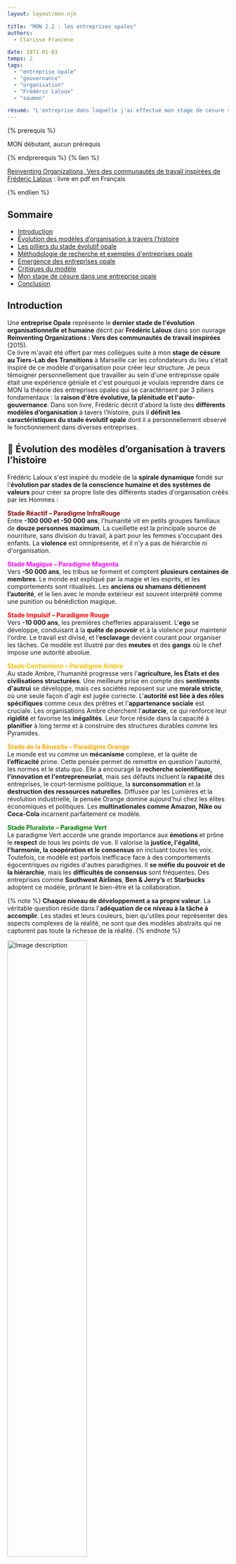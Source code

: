 ```yaml
---
layout: layout/mon.njk

title: "MON 2.2 : les entreprises opales"
authors:
  - Clarisse Francese

date: 1971-01-01
temps: 2
tags:
  - "entreprise opale"
  - "gouvernance"
  - "organisation"
  - "Frédéric Laloux"
  - "saumon"

résumé: "L'entreprise dans laquelle j'ai effectué mon stage de césure s'est fortement inspirée du modèle d'organisation opale de Frédéric Laloux pour établir ses modalités d'organisation. J'ai ainsi lu son livre (Reinventing Organizations, Vers des communautés de travail inspirées) et j'ai adoré ce modèle au point de vouloir en faire un résumé ici !"
---
```


{% prerequis %}

MON débutant, aucun prérequis

{% endprerequis %}
{% lien %}

[Reinventing Organizations, Vers des communautés de travail inspirées de Fréderic Laloux](https://media.electre-ng.com/extraits/extrait-id/bfb3a40fc45066f85e8632858a65ca7c2bf202e4c3c721909da6befb299a1551.pdf) : livre en pdf en Français

{% endlien %}

## Sommaire

- [Introduction](#def)
- [Évolution des modèles d’organisation à travers l’histoire](#ev)
- [Les pilliers du stade évolutif opale](#op)
- [Méthodologie de recherche et exemples d'entreprises opale](#exemple)
- [Emergence des entreprises opale](#emer)
- [Critiques du modèle](#cri)
- [Mon stage de césure dans une entreprise opale](#tlt)
- [Conclusion](#ccl)

<h2 id=def> Introduction</h2>

Une **entreprise Opale** représente le **dernier stade de l'évolution organisationnelle et humaine** décrit par **Frédéric Laloux** dans son ouvrage **Reinventing Organizations : Vers des communautés de travail inspirées** (2015).  
Ce livre m'avait été offert par mes collègues suite à mon **stage de césure au Tiers-Lab des Transitions** à Marseille car les cofondateurs du lieu s'était inspiré de ce modèle d'organisation pour créer leur structure. Je peux témoigner personnellement que travailler au sein d'une entreprisse opale était une expérience géniale et c'est pourquoi je voulais reprendre dans ce MON la théorie des entreprises opales qui se caractérisent par 3 piliers fondamentaux : la **raison d'être évolutive, la plénitude et l'auto-gouvernance**. Dans son livre, Frédéric décrit d'abord la liste des **différents modèles d’organisation** à tavers l'histoire, puis il **définit les caractéristiques du stade évolutif opale** dont il a personnellement observé le fonctionnement dans diverses entreprises.

<h2 id=ev> 📅 Évolution des modèles d’organisation à travers l’histoire</h2>

Frédéric Laloux s'est inspiré du modèle de la **spirale dynamique** fondé sur l'**évolution par stades de la conscience humaine et des systèmes de valeurs** pour créer sa propre liste des différents stades d'organisation créés par les Hommes :

<b style="color: #8B0000;">Stade Réactif – Paradigme InfraRouge</b>  
Entre **-100 000 et -50 000 ans**, l'humanité vit en petits groupes familiaux de **douze personnes maximum**. La cueillette est la principale source de nourriture, sans division du travail, à part pour les femmes s'occupant des enfants. La **violence** est omniprésente, et il n'y a pas de hiérarchie ni d'organisation.

<b style="color: magenta;">Stade Magique – Paradigme Magenta</b>  
Vers **-50 000 ans**, les tribus se forment et comptent **plusieurs centaines de membres**. Le monde est expliqué par la magie et les esprits, et les comportements sont ritualisés. Les **anciens ou shamans détiennent l’autorité**, et le lien avec le monde extérieur est souvent interprété comme une punition ou bénédiction magique.

<b style="color: red;">Stade Impulsif – Paradigme Rouge</b>  
Vers **-10 000 ans**, les premières chefferies apparaissent. L'**ego** se développe, conduisant à la **quête de pouvoir** et à la violence pour maintenir l'ordre. Le travail est divisé, et l’**esclavage** devient courant pour organiser les tâches. Ce modèle est illustré par des **meutes** et des **gangs** où le chef impose une autorité absolue.

<b style="color: #FFBF00;">Stade Conformiste – Paradigme Ambre</b>  
Au stade Ambre, l'humanité progresse vers l'**agriculture, les États et des civilisations structurées**. Une meilleure prise en compte des **sentiments d'autrui** se développe, mais ces sociétés reposent sur une **morale stricte**, où une seule façon d'agir est jugée correcte. L'**autorité est liée à des rôles spécifiques** comme ceux des prêtres et l'**appartenance sociale** est cruciale. Les organisations Ambre cherchent l'**autarcie**, ce qui renforce leur **rigidité** et favorise les **inégalités**. Leur force réside dans la capacité à **planifier** à long terme et à construire des structures durables comme les Pyramides.

<b style="color: orange;">Stade de la Réussite – Paradigme Orange</b>  
Le monde est vu comme un **mécanisme** complexe, et la quête de **l’efficacité** prime. Cette pensée permet de remettre en question l'autorité, les normes et le statu quo. Elle a encouragé la **recherche scientifique, l'innovation et l'entrepreneuriat**, mais ses défauts incluent la **rapacité** des entreprises, le court-termisme politique, la **surconsommation** et la **destruction des ressources naturelles**. Diffusée par les Lumières et la révolution industrielle, la pensée Orange domine aujourd'hui chez les élites économiques et politiques. Les **multinationales comme Amazon, Nike ou Coca-Cola** incarnent parfaitement ce modèle.

<b style="color: green;">Stade Pluraliste – Paradigme Vert</b>  
Le paradigme Vert accorde une grande importance aux **émotions** et prône le **respect** de tous les points de vue. Il valorise la **justice, l'égalité, l'harmonie, la coopération et le consensus** en incluant toutes les voix. Toutefois, ce modèle est parfois inefficace face à des comportements égocentriques ou rigides d'autres paradigmes. Il **se méfie du pouvoir et de la hiérarchie**, mais les **difficultés de consensus** sont fréquentes. Des entreprises comme **Southwest Airlines**, **Ben & Jerry’s** et **Starbucks** adoptent ce modèle, prônant le bien-être et la collaboration.

{% note %}
**Chaque niveau de développement a sa propre valeur**. La véritable question réside dans l'**adéquation de ce niveau à la tâche à accomplir**. Les stades et leurs couleurs, bien qu'utiles pour représenter des aspects complexes de la réalité, ne sont que des modèles abstraits qui ne capturent pas toute la richesse de la réalité.
{% endnote %}

<img src="frise paradigme.png" width="60%" alt="Image description">
<div align="center">
    Schéma issu du livre Reinventing Organizations : Vers des communautés de travail inspirées de Frédéric Laloux
</div>

Cette frise révèle une réalité fascinante : **jamais auparavant autant de personnes n’ont vécu dans des paradigmes aussi variés simultanément** ! Des structures Rouges, Ambres, Oranges et Vertes coexistent dans une même ville, chacune fonctionnant selon ses propres principes et valeurs. Les **systèmes de rémunération** de chaque entreprise illustrent bien la diversité des paradigmes :

- Un **patron qui modifie les salaires** à sa guise incarne le modèle <b style="color: red;">Impulsif Rouge</b> . 
- Des **salaires fixes, basés sur la hiérarchie ou les diplômes**, reflètent le <b style="color: #FFBF00;">Conformiste Ambre</b>.  
- L’attribution de **primes individuelles liées à des objectifs** traduit la logique de la <b style="color: orange;">Réussite Orange</b> .  
- Enfin, des **primes d’équipe** mettent en avant la coopération reflètentent le modèle <b style="color: green;">Pluraliste Vert</b> .  

{% details "Tableau récapitulatif des différents modèles d’organisation (issu du livre)" %}

| Organisation   | Exemples actuels  | Révolutions clés  | Métaphore   |
|-------------|-------------|-------------|-------------|
| <b style="color: red;">Impulsif Rouge</b> :  Le chef exerce son pouvoir sans relâche afin de garder ses troupes dans le rang. La peur est le ciment de l’organisation. Grande réactivité, court- termisme. Adaptées aux environnements chaotiques.   | Mafia ; Gangs des rues ; Milices tribales   | Division du travail + Autorité    | Une meute de loups    |
| <b style="color: #FFBF00;">Conformiste Ambre</b> Rôles très définis au sein d’une pyramide hiérarchique. Autorité et contrôle descendants. Valorisation de la stabilité, garantie par des processus rigoureux. Le futur est la répétition du passé.    |  L’Église catholique ; Organisations	militaires ; La	plupart	des	organismes gouvernementaux ; Écoles publiques   |   Rôles officiels + Processus | Une armée    |
| <b style="color: orange;">Réussite Orange</b> L’objectif est de battre les concurrents, de faire de la croissance et du profit. L’innovation est la solution pour rester en tête. Management par objectifs.    | 	Groupes	multinationaux   |   Innovation + Responsabilité + Méritocratie  | Une mécanique   |
| <b style="color: green;">Pluraliste Vert</b>  Au sein de la pyramide hiérarchique classique, l’accent est mis sur la culture et l’autonomie afin d’obtenir des salariés une motivation extraordinaire.    | Entreprises centrées sur une culture (Southwest Airlines, Ben & Jerry’s, Starbucks etc.)   | Autonomisation + Culture centrée sur les valeurs + Prise en compte des parties prenantes  | Une famille   |
| **Evolutif opale**  | **?**   | **?** | **?**  |
{% enddetails %}

<h2 id=op> 📖 Les pilliers du stade évolutif opale</h2>

Maintenant que nous avons exploré les modèles organisationnels précédents, tournons-nous vers le prochain stade de l’évolution humaine, que **Frédéric Laloux** désigne sous le nom de **stade Évolutif Opale**. Ce stade correspond à ce que **Maslow** décrit comme "**l’accomplissement de soi**" dans sa célèbre pyramide des besoins.

À ce niveau, nous prenons du recul par rapport à nos peurs et désirs, qui orientent souvent nos vies. En nous **détachant de notre ego**, nous accédons à des aspects plus profonds et sages de nous-mêmes. Les décisions ne sont plus prises en fonction de critères extérieurs, mais sur la base de ce qui résonne intérieurement. La question devient : **est-ce aligné avec mes valeurs ? Est-ce que cela contribue positivement au monde ?** L’ordre des priorités s’inverse alors : **le succès devient une conséquence d’une vie épanouissante, plutôt qu’un objectif en soi**. Les individus au stade Opale se consacrent à la découverte de leur vocation et recherchent des organisations qui ont un but clair et noble. Les entreprises Opale cherchent à **favoriser l'authenticité et l’esprit de groupe** en offrant un environnement où chacun peut être pleinement soi-même tout en créant des relations enrichissantes.

🫀 **Métaphore d'organisme vivant** :  
Les organisations Opale rejettent les métaphores traditionnelles : la *mécanique* de la Réussite Orange, axée sur l’efficacité, et la *famille* du Pluraliste Vert, centrée sur les relations. Elles adoptent l'image d'**organismes vivants** pour caractériser leur souplesse et leur adaptabilité. 3 avancées majeures les distinguent : **autogouvernance**, **quête de plénitude** et **raison d’être évolutive**.

### 1️⃣ L'autogouvernance

Les entreprises Opale abandonnent la hiérarchie pyramidale au profit de **structures décentralisées**. Les décisions sont prises de manière **collaborative** et fluide, chaque individu disposant d’une réelle **autonomie** dans son rôle. On y retrouve plusieurs principes clés :

- **Absence de chefs formels et d'organigramme** : Les rôles de leadership émergent naturellement en fonction des besoins, plutôt que d’être imposés par un organigramme.
- **Réduction des fonctions support** : Les tâches administratives, comme la gestion RH ou la comptabilité, sont simplifiées ou partagées entre les équipes, évitant des départements centralisés encombrants.
- **Systèmes de coordination souples** : La communication entre équipes repose sur la confiance et des outils collaboratifs, minimisant les réunions inutiles et les procédures lourdes.

{% details "Processus de l'autogouvernance opale et comparaison avec le modèle orange" %}

| **Thème**   | **Entreprise Opale**  | **Entreprise Orange** |
|------------------------------|-----------------------------------|-----------------------------------|
| **Hiérarchie pyramidale**     | Équipes autonomes                 | Machinerie pesante                |
| **Fonctions support**         | Rôles fluides et élémentaires à la place des descriptions de poste figées | Pléthore de fonctions centrales : RH, informatique, achats, finances, contrôle, qualité, sécurité, gestion du risque, etc. |
| **Coordination**              |  Pas de réunion de comité exécutif, réunions en fonction des besoins | Réunions à date fixe à tous les niveaux       |
| **Prise de décision**         | Processus totalement décentralisé sur la base de la sollicitation d’avis ou des mécanismes de décisions holocratiques | En haut de la pyramide avec possibilité d'invalidation par un supérieur |
| **Gestion de crise**          | Communication transparente, tout le monde impliqué dans la décision | Des petits groupes de conseillers se rencontrent pour accompagner le DG dans sa prise de décisions |
| **Achats et investissements** | Tout le monde peut engager une dépense, sous réserve d’avoir sollicité les avis | Seuils d’autorisation en fonction du niveau hiérarchique |
| **Circuits d’information**    | Toute l’information est accessible à tous en temps réel, y compris les finances et les rémunérations | L’information est le pouvoir et n’est diffusée qu’à ceux qui en ont besoin |
| **Résolution de conflits**    | Méthode de résolution de conflits par étapes | Pas de méthode de résolution de conflits |
| **Attribution des rôles**     | Pas de promotions mais réorganisation fluide des rôles | La course aux promotions débouche sur des stratégies politiques |
| **Gestion de la performance** | Accent sur la performance collective | Accent sur la performance individuelle |
| **Rémunérations**             | Auto-évaluation du niveau de salaire avec péréquation par les pairs | Décision prise par le supérieur hiérarchique |
| **Licenciements**             | Très rare, résolu par médiation avant tout | C’est le patron qui autorise le licenciement avec l’accord des RH |
{% enddetails %}

### 2️⃣ La quête de la plénitude

Les entreprises opales valorisent l’**authenticité** et encouragent les employés à exprimer toutes les dimensions de leur être **émotionnelle, spirituelle et créative** grâce à environnements de travail protecteurs :

- **Cadres de travail agréables et protecteurs** : Les organisations Opale favorisent l’expression authentique de soi au travail loin des rôles imposés par des structures traditionnelles et les espaces de travail sont souvent personalisés.
  
- **Espaces de recueillement** : Des lieux sont dédiés à l’introspection, où les collaborateurs peuvent se recentrer, méditer ou simplement se reposer.
  
- **Narration** : L’organisation encourage l’utilisation de récits pour renforcer la compréhension mutuelle et la cohésion.

{% details "Processus de la quête de la plénitude opale et comparaison avec le modèle orange" %}

| **Thème**                      | **Entreprise Opale**                                               | **Entreprise Orange**                                               |
|---------------------------------|---------------------------------------------------------------------|---------------------------------------------------------------------|
| **Bâtiments**                   | Espaces chaleureux, décorés par les salariés, ouverts aux enfants, aux animaux et à la nature. Pas de signes statutaires. | Bâtiments professionnels standardisés et sans âme. Nombreux signes statutaires. |
| **Valeurs et règle du jeu**     | Des valeurs claires, traduites en règles du jeu explicites, définissant les comportements (in)acceptables. Méthodes de questionnement permanent des valeurs et des règles du jeu. | Des valeurs qui se résument souvent à une affiche sur le mur. |
| **Espaces d’introspection**     | Lieu de silence. Méditation en groupe et temps de silence. Moments d’introspection en grands groupes. Supervision d’équipe et coaching par les pairs. | - |
| **Sentiment d’appartenance**    | Storytelling comme point d’appui pour se révéler et construire le sentiment d’appartenance. | - |
| **Descriptions et intitulés de poste** | Pas de description de poste pour obliger chacun à modeler ses rôles en fonction de sa personnalité. | Intitulés de poste à valeur prescriptive et signes statutaires. |
| **Engagement sur le temps de travail** | Discussion franche sur le temps de travail par rapport aux autres obligations importantes de la vie. | - |
| **Conflits**                    | Processus de résolution de conflits en plusieurs temps. Formation de tous les salariés à la résolution de conflits. Institutionnalisation de moments réservés à soulever les conflits et à les résoudre. | - |
| **Réunions**                    | Règles spécifiques pour tenir l’ego en bride et s’assurer que chacun peut faire entendre sa voix. | Réunions fréquentes mais peu de règles de réunions. |
| **Initiatives sociétales et environnementales** | L’intégrité comme critère interne : qu’est-ce qu’il est juste de faire ? Répartition de la prise d’initiative ; chacun décide de ce qu’il est juste de faire. | L’argent comme critère externe : seulement si ça ne coûte pas cher. Seuls les échelons les plus élevés peuvent prendre des initiatives ayant des conséquences financières. |
| **Recrutement**                 | Entretiens menés par les futurs collègues. Accent mis sur la correspondance avec l’entreprise et sa raison d’être. | Entretien mené par un personnel RH formé. Accent mis sur la correspondance à la définition de poste. |
| **Intégration**                 | Formation sérieuse en compétences relationnelles et en culture d’entreprise. Programme de rotation pour s’immerger dans l’entreprise. | Processus essentiellement administratif. |
| **Formation**                   | Liberté de choix des formations et responsabilité personnelle. Formations très importantes à la culture d’entreprise pour tous les salariés. | Parcours conçus par les RH. Essentiellement des formations techniques et managériales. |
| **Management de la performance** | Exploration personnelle de son parcours d’apprentissage et de sa vocation. | Consiste en photographies qui se veulent objectives des performances passées. |
| **Licenciement**                | Accompagnement bienveillant pour faire du licenciement une occasion d’apprendre. | Processus essentiellement juridique et financier. |
{% enddetails %}

### 3️⃣ Raison d'être évolutive

Plutôt que de se focaliser sur des objectifs rigides comme le profit, ces organisations s’orientent autour d’une **mission** significative et adaptable. Cette raison d’être, comparable à l’instinct de survie d’un organisme vivant, **guide leurs choix** et **évolue** avec le temps et les circonstances. Voilà quelques principes clés :

- **Concurrence, parts de marché et croissance** : Plutôt que de se focaliser sur la compétition, elles adoptent une approche collaborative et durable. Leur objectif est une croissance alignée avec leur raison d’être, plutôt que d’accumuler des parts de marché.

- **Profit** : Le profit est perçu comme un moyen de soutenir la mission, et non comme une fin en soi. L’équilibre est recherché entre la performance financière et les impacts positifs sur la société et l’environnement.

- **Prise de décision** : Les choix stratégiques sont fondés sur l’alignement avec la mission de l’entreprise, avec une attention particulière à la transparence et à l’implication des employés dans le processus.

- **Stratégie organique** : Au lieu de suivre des plans fixes, la stratégie devient un processus flexible, adaptatif et réactif aux besoins et aux opportunités, tout en restant fidèle à la mission.

- **Relations avec clients et fournisseurs** : L’accent est mis sur la confiance, la transparence et des partenariats durables, visant à créer une valeur mutuelle plutôt qu’à rechercher des bénéfices à court terme.

{% details "Processus de la raison d'être évolutive opale et comparaison avec le modèle orange" %}
| **Thème**                      | **Entreprise Opale**                                               | **Entreprise Orange**                                               |
|---------------------------------|---------------------------------------------------------------------|---------------------------------------------------------------------|
| **Concept du projet**           | L’entreprise est considérée comme une entité vivante dotée de sa finalité, de son projet propre. | Le projet primordial est la sauvegarde de l’entreprise (quoi que prétende la profession de foi). |
| **Stratégie**                   | La stratégie émerge naturellement de l’intelligence collective de salariés autonomes. | Le cap stratégique est fixé par la direction. |
| **Prise de décision**           | Outils d’écoute du projet : chacun capte des signaux ; grandes assemblées ; méditation, visualisation guidée, etc. Réponse aux incitations extérieures. | Pas d’outils d’écoute du projet ; se protéger de la concurrence est le moteur principal de la décision. |
| **Concurrence**                 | Le concept de concurrence n’a pas de sens. Les « concurrents » sont impliqués dans la poursuite du projet. | Les concurrents sont les ennemis qui nous poussent à agir. |
| **Croissance et part de marché**| N’ont de sens que s’ils contribuent à la réalisation du projet. | Moteurs principaux de la réussite. |
| **Profit**                      | Indicateur indirect : le profit vient naturellement si l’on fait ce qui est juste. | Indicateur principal. |
| **Marketing et développement produits** | Priorité à l’intérieur : c’est la mission qui définit l’offre. L’intuition et la beauté sont les guides. | Priorité à l’extérieur : les études de marché et la segmentation des consommateurs structurent l’offre. On crée des besoins chez les clients le cas échéant. |
| **Planification, budget et contrôle** | Basés sur « perception et réponse ». Budgets inexistants ou radicalement simplifiés, pas de chasse aux écarts. Solutions réalistes et itérations fréquentes, au lieu de la recherche de réponses « idéales ». Écoute permanente de ce qui est requis. Pas d’objectifs. | Basés sur « prévision et contrôle ». Retour douloureux des plans semestriels, des budgets annuels et mensuels. S’en tenir au plan est la règle ; les déviations doivent faire l’objet d’une explication et les écarts comblés. Objectifs ambitieux pour motiver les salariés. |
| **Accompagnement du changement**| Le changement n’est plus un sujet car les entreprises ne cessent de s’adapter de l’intérieur. | Arsenal complet d’outils d’accompagnement pour faire passer l’entreprise de A à B. |
| **Fournisseurs et transparence** | Fournisseurs choisis aussi pour leur adhésion au projet. Transparence totale et invitation de l’extérieur à faire des suggestions qui contribuent à la réalisation du projet. | Fournisseurs choisis en fonction du prix et de la qualité. Position par défaut : ne rien dire à l’extérieur. |
| **Gestion du climat**           | Recherche consciente du climat émotionnel qui permet le mieux de servir la mission de l’entreprise. | - |
| **Projet individuel**           | Recrutement, formation et évaluation servent à vérifier que le projet de l’individu et la mission de l’entreprise sont en phase. | Ce n’est pas à l’entreprise d’aider les salariés à définir ce à quoi ils sont appelés. |
{% enddetails %}

<h2 id=exemple> 🔎 Méthodologie de recherche et exemples d'entreprises opale</h2>

Pour trouver toutes les caractéristiques du modèle opale, Frédéric Laloux a d’abord sélectionné des organisations correspondant à ses critères (**autogouvernance, plénitude, raison d’être évolutive**), avec une taille minimale de **100 employés** et une expérience Opale d’**au moins 5 ans**. Laloux a également cherché une **diversité sectorielle** (industrie, santé, éducation, etc.) et **géographique**, pour montrer que le modèle Opale transcende les contextes culturels. Enfin, ces entreprises devaient afficher des **performances mesurables**, telles que des résultats financiers solides ou une forte satisfaction des employés et des clients, prouvant que ce modèle peut allier éthique et succès. Il a alors collecté des données variées : **documents internes**, **données publiques** et **entretiens approfondis** avec dirigeants et employés puis a également **visité certaines entreprises** pour observer leur fonctionnement. En analysant **45 pratiques clés** (**prise de décision**, **gestion RH**, **interactions quotidiennes**), il a identifié des **points communs** et **principes récurrents**, synthétisant ainsi le paradigme Opale comme un modèle **applicable** et **performant** dans divers contextes. Voici 2 entreprises qu'il utilise souvent comme exemples :

### 1. **Buurtzorg (Pays-Bas)**  
Buurtzorg est une entreprise de **soins à domicile** qui, avant sa transformation en entreprise opale, suivait une organisation traditionnelle avec des managers supervisant les équipes d’infirmiers. Les infirmiers passaient une grande partie de leur temps à remplir des documents administratifs, ce qui réduisait leur temps consacré aux patients. Suite aux plaintes croissantes des infirmiers, Jos de Blok, a transformé l'entreprise en introduisant un modèle basé sur l’autogestion des équipes typique du stade opale. Voici quelques caractéristiques :
- **Équipes auto-organisées** :  
   Chaque équipe de 10 à 12 infirmiers gère l’ensemble des tâches, de la planification des visites à la gestion budgétaire. Une équipe peut réorganiser ses horaires pour répondre aux besoins changeants des patients, sans demander l’approbation d’un supérieur. 
- **Utilisation de la technologie pour simplifier les tâches** :  
   Buurtzorg utilise une plateforme numérique intuitive qui facilite l’administration et réduit la paperasse, permettant aux infirmiers de passer plus de temps auprès des patients.  
- **Soutien par des coachs et non des managers** :  
   Au lieu de managers, Buurtzorg emploie des coach externes qui accompagnent les équipes dans leur travail. Ces coachs n’ont pas de rôle hiérarchique mais apportent un soutien en cas de conflit ou de difficulté

### 2. **Morning Star (États-Unis)**  
L'entreprise Morning Star, un leader mondial dans la **transformation de tomates**, a elle aussi opéré une transformation radicale : avant cette transformation, elle avait une structure hiérarchique traditionnelle, avec des responsabilités attribuées à des managers pour superviser les employés. Voici quelques caractéristiques du nouveau modèle opale.
- **Lettres d'engagement personnel** :  
   Chaque employé rédige une lettre annuelle définissant ses objectifs et responsabilités en concertation avec ses collègues. Cela remplace les descriptions de poste fixes et rigides. 
- **Responsabilité collective dans les investissements** :  
   Les employés peuvent initier et justifier des dépenses nécessaires pour améliorer les opérations, en se coordonnant avec les équipes impactées. Un opérateur de machine peut décider d'acheter un nouvel équipement après avoir consulté les collègues impactés par ce changement.  

On voit bien à travers ces 2 entreprises qu'elles ont des pratiques similaires caractéristique du modèle opale pour renforcer l’autonomie, l’engagement et la performance collective.

<h2 id=emer> 📈 Emergence des entreprises opale</h2>

C'est bien beau de parler des caractéristiques des entreprises opales mais ... **Quelles sont les conditions nécessaires ? Comment créer une entreprise Opale ? Comment transformer une entreprise d'un autre paradigme en une entreprise Opale ?**

### Les conditions nécessaires

Frédéric Laloux décrit des **conditions nécessaires** (mais pas forcément suffisantes) à l’émergence des organisations Opale. Certains membres jouent des rôles clés :

🧑‍💼 **Le dirigeant** :  
Le leader d’une organisation Opale doit être un **facilitateur** plutôt qu’un manager traditionnel. Il **soutient l’autogouvernance** et encourage une culture d’authenticité en créant un environnement sûr, propice à l’épanouissement de chaque individu. Il garantit que les équipes aient la liberté de prendre des décisions de manière autonome, tout en restant alignées avec la mission globale de l’organisation. C'est également **un collègue comme les autres** : il n’est pas supérieur aux autres membres et doit adopter une attitude d'humilité et de collaboration.

✍️ **Le conseil d'administration** :  
Il soutient l'autogouvernance en restant aligné sur la mission et les valeurs de l'organisation. Il n'agit pas comme une instance décisionnelle supérieure, mais comme un espace de **conseil**, d’**accompagnement** et de **soutien** stratégique, facilitant la direction sans imposer de contrôle.

💰 **L'actionnariat** :  
L'actionnariat est **distribué** et **démocratisé**, évitant la concentration du pouvoir. Les décisions financières tiennent compte de l'ensemble des parties prenantes, avec une transparence totale sur les bénéfices et objectifs financiers.

### Comment créer une entreprise Opale ?

🎯 **Définir des postulats et des valeurs générales** :  
Par exemple l'entreprise opale **Morning Star** se fonde sur 2 principes : "les individus n’ont pas besoin d’être forcés ni contraints pour travailler ensemble" ; "les individus tiennent leurs engagements". L'entreprise opale **FAVI** (dont on parlera juste après) formule 3 postulats : "toute personne est par principe considérée comme bonne (fiable, motivée, digne de confiance, intelligente)" ; "une personne malheureuse ne peut pas être performante" ; "la valeur se crée dans l’usine".  
Il faut aussi des **valeurs partagées**, alignées sur le service de la mission et des collaborateurs, et non sur la recherche exclusive de profit. Le **sens du projet** est fondamental pour guider les actions et décisions.

🤝**Instaurer des pratiques liées à l’autogouvernance** :  
- La sollicitation d’avis
- Un mécanisme de résolution de conflits
- Évaluation par les pairs
- Grilles salariales transparente

🧘‍♀️**Instaurer des pratiques liées à la plénitude** :  
- Définir les règles de base d’un espace protecteur (ex : cadre de confiance à co-construire)
- Cadre de travail coloré, accueillant, chaleureux
- Processus d’intégration complet et fluide
- Méthodes de réunion : faire des tours de météo, répartir la parole etc

🌱 **Instaurer des pratiques liées à la raison d’être évolutive** :  
- Recrutement par les pairs en prenant le temps
- Rituel de la "chaise vide" :  cela consiste à ajouter une chaise vide dans les réunions importantes, représentant symboliquement la voix de la raison d’être ou celle des parties prenantes absentes, comme les clients, l’environnement ou les générations futures.

### Comment transformer une entreprise d'un autre paradigme en une entreprise Opale ?

Pour illustrer, je vais détailler l'exemple de **FAVI (France)** qui est **passée du stade de la réussite orange au stade opale**. FAVI est une **entreprise de fonderie** spécialisée dans la fabrication de pièces pour l’automobile. Elle fonctionnait selon un modèle hiérarchique classique, avec des managers supervisant les équipes et prenant des décisions concernant la production, la gestion des clients et les objectifs de l’entreprise. Les ouvriers étaient responsables de l’exécution des tâches mais n’avaient que peu de pouvoir décisionnel. **Jean-François Zobrist** a pris la tête de FAVI et a joué un rôle clé dans sa transformation en entreprise Opale en apportant une vision fondée sur la **confiance** et l’**autonomie**. Convaincu que les employés sont naturellement responsables et motivés, il a introduit des pratiques radicales pour libérer le potentiel de chacun.

L’une de ses premières décisions a été de **supprimer les chefs d’équipe** et de redistribuer leurs responsabilités aux ouvriers eux-mêmes. Il a structuré l’entreprise en petites **équipes autonomes** de 15 à 35 personnes, chacune responsable de ses propres **clients** et décisions. Cette autonomie s’étendait à des aspects critiques comme la **gestion des commandes**, les ajustements de production et même les négociations avec les clients. Cela a permis une prise de décision rapide et une amélioration de la **satisfaction client**.

Zobrist a également instauré une culture de **collaboration** en valorisant des pratiques innovantes comme le **recrutement collectif**, où les équipes choisissaient leurs nouveaux membres, et le **feedback continu**, où les performances étaient évaluées en groupe. Il a favorisé un environnement où les employés pouvaient organiser leurs horaires de manière **flexible**, tout en assumant collectivement la responsabilité de leurs résultats.

En parallèle, il a aligné l’entreprise sur une **raison d’être** claire et inspirante : servir ses clients avec **excellence** tout en renforçant le **bien-être** des employés. Cette mission guidait toutes les décisions, bien au-delà de la simple quête de **profit**. Zobrist a montré l’exemple en incarnant cette vision : il s’est **retiré des décisions opérationnelles**, donnant l’espace nécessaire aux équipes pour démontrer leur autonomie.

Face aux **résistances au changement**, notamment de la part des cadres habitués au modèle hiérarchique, Zobrist a fait preuve de **patience** et d’**adaptation**. Il s’appuyait sur les **résultats concrets** obtenus par les équipes pour convaincre les sceptiques, montrant ainsi que son modèle n’était pas qu’une théorie, mais une pratique **viable** et **performante**.

<h2 id=cri> Critiques du modèle</h2>

Ce modèle Opale décrit par Frédéric Laloux semble être une solution parfaite mais son application soulève plusieurs défis.  
Parmi les principales critiques figurent la **complexité de sa mise en œuvre**, nécessitant une transformation profonde et un **accompagnement constant**. La transition peut se heurter à une résistance des cadres et employés attachés aux modèles hiérarchiques, freinant le changement.  
Il y a également des risques liés à l’autogouvernance, qui peuvent entraîner une **répartition floue des responsabilités** : certains employés peuvent être surchargés de tâches et d’autres risquent de se désengager, profitant de l'absence de contrôle hiérarchique.  
De plus, le modèle peut être **difficile à appliquer dans des environnements compétitifs** (comme la finance ou la haute technologie) où la réactivité et la coordination sont cruciales, et il souffre d’une difficulté à mesurer les performances en raison de son accent sur des objectifs qualitatifs (épanouissement des employés).   
Le succès du modèle repose souvent sur des **leaders visionnaires** capables d'incarner ses valeurs tels que Jean-François Zobrist à FAVI. Si ces leaders quittent l’organisation, celle-ci risque de régresser vers des modèles hiérarchiques traditionnels. C'est justement ce qui s'est passé après le départ de Zobrist : sans cette figure centrale pour guider et inspirer l’équipe, la dynamique de collaboration et de prise de décision collective a commencé à se fragilise. La transition vers une structure plus hiérarchique a été motivée par les difficultés à maintenir une dynamique de collaboration efficace, et par la nécessité de mieux coordonner la production et la planification stratégique dans un contexte de croissance et de compétition accrue.

Ainsi, bien qu’inspirant, le **modèle Opale doit être adapté à chaque organisation**, en tenant compte de son contexte, de sa maturité et de ses besoins spécifiques.

<h2 id=tlt> Mon stage de césure dans une entreprise opale </h2>

Comme expliqué en intro, j'ai réalisé un stage de 6 mois au **Tiers-Lab des Transitions**, une entreprise opale où les cofondateurs se sont inspîrés directement du livre de Frédéric Laloux pour créer la structure. Ainsi, voici quelques exemples qui illustrent selon moi en quoi le Tiers-Lab fonctionnait dans le paradigme opal :

1. **Autogouvernance** :  
   Le Tiers-Lab fonctionne sans hiérarchie pyramidale mais en **holacratie**. Une holarchie est composée de holons désignant à la fois un tout et la partie d'un tout. C’est une structure complexe dans laquelle chaque sous-système est conjointement autonome et dépendant de la structure plus large dans laquelle il s'insère. Ainsi, nous n'avions **pas d’organigramme classique**, car les activités de la structure étaient représentées avec des holons sur le logiciel GlassFrog. Les **rôles n'étaient pas rigides** : nous définissions nous-mêmes nos missions et nous organisions librement en fonction des besoins des projets.  De plus, les décisions importantes étaient prises lors de réunions collectives où chacun peut s’exprimer et participer à la validation des projets via des processus de **décision par consentement**. Les problèmes nommés **"tensions" étaient vu comme des cadeaux** car ce sont des occasions d'améliorer l'entreprise. Chaque membre du Tiers-Lab avait **accès à toutes les informations** du drive y compris la grille salariale. 

2. **Quête de plénitude** :  
   Le Tiers-Lab met un point d’honneur à valoriser la **convivialité** et l’authenticité. Par exemple, il y avait des cours de **yoga** les mardis soir, des apéros les soirs, des séminaires d'équipes, des journées thématiques etc. Les membres ont co-construit un **cadre de confiance** et chaque employé doit remplir une fiche expliquant ses **modalités de travail** (ce qu'on aime, ce qui nous irrite etc). On utilisait aussi de nombreux outils d'**intelligence collective** au quotidien (tour de météo, pense-écoute, débat mouvant, chapeaux de De Bono, tour de déclusion etc). Enfin, les locaux étaient très **chaleureux**, personnalisables avec des coins siestes et chill.

3. **Raison d’être évolutive** :  
   La mission du Tiers-Lab est centrée sur l’**accompagnement des transitions écologiques, sociales et numériques**, une finalité qui guide tous ses projets.  

<h2 id=ccl> 👍Conclusion</h2>

Je suis contente d'avoir pu replonger mon nez dans la théorie des entreprises opales et j'espère que ce modèle vous aura inspiré ou fait vous **questionner sur les différents modèles d'organisations**.

## ⌛Horodatage

| Date | Heures passées | Indications |
| -------- | -------- |-------- |
| Samedi 07/12 | 2h | relecture début livre, Évolution des modèles d’organisation à travers l’histoire |
| Dimanche 08/12 | 4h | rédaction de présentation du stade évolutif opale et condition d'émergence |
| Lundi 09/12 | 1h30 | rédaction des exemples d'entreprises opales |
| Dimanche 15/12 | 2h30 | rédaction de la critique, de l'exemple de mon stage et améliorations générales |
